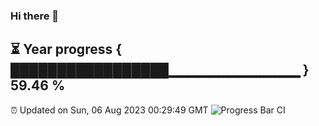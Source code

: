### Hi there 👋
⏳ Year progress { █████████████████▁▁▁▁▁▁▁▁▁▁▁▁▁ } 59.46 %
---
⏰ Updated on Sun, 06 Aug 2023 00:29:49 GMT
![Progress Bar CI](https://github.com/Moyi321/Moyi321/workflows/Progress%20Bar%20CI/badge.svg)
